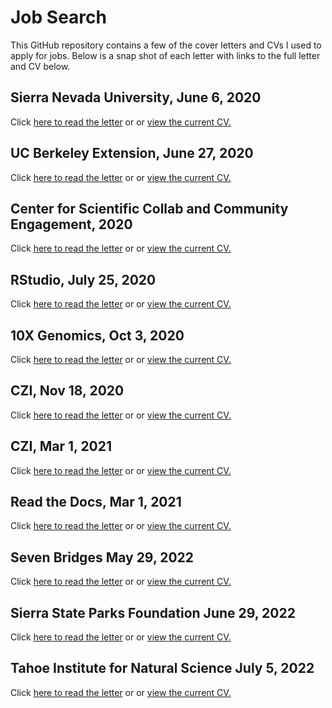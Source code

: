 # Job Search
 
This GitHub repository contains a few of the cover letters and CVs I used to apply for jobs. Below is a snap shot of each letter with links to the full letter and CV below.
## Sierra Nevada University, June 6, 2020
 
Click [here to read the letter](./2020-06-06_SNU_letter.md) or 
or [view the current CV.](./2020-06-06_SNU_CV.pdf) 
 
## UC Berkeley Extension, June 27, 2020
 
Click [here to read the letter](./2020-06-27_Berkeley_letter.md) or 
or [view the current CV.](./2020-06-27_Berkeley_CV.pdf) 
 
## Center for Scientific Collab and Community Engagement, 2020
 
Click [here to read the letter](./2020-07-23_CSCCE_letter.md) or 
or [view the current CV.](./2020-07-23_CSCCE_CV.pdf) 
 
## RStudio, July 25, 2020
 
Click [here to read the letter](./2020-07-25_RStudio_letter.md) or 
or [view the current CV.](./2020-07-25_RStudio_CV.pdf) 
 
## 10X Genomics, Oct 3, 2020
 
Click [here to read the letter](./2020-10-03_10XGenomics_letter.md) or 
or [view the current CV.](./2020-10-03_10XGenomics_CV.pdf) 
 
## CZI, Nov 18, 2020
 
Click [here to read the letter](./2020-11-18_CZI_letter.md) or 
or [view the current CV.](./2020-11-18_CZI_CV.pdf) 
 
## CZI, Mar 1, 2021
 
Click [here to read the letter](./2021-03-01_CZI_letter.md) or 
or [view the current CV.](./2021-03-01_CZI_CV.pdf) 
 
## Read the Docs, Mar 1, 2021
 
Click [here to read the letter](./2021-03-01_RtD_letter.md) or 
or [view the current CV.](./2021-03-01_RtD_CV.pdf) 
 
## Seven Bridges May 29, 2022
 
Click [here to read the letter](./2022-05-29_SB_letter.md) or 
or [view the current CV.](./2022-05-29_SB_CV.pdf) 
 
##  Sierra State Parks Foundation June 29, 2022
 
Click [here to read the letter](./2022-06-29_SSPF_letter.md) or 
or [view the current CV.](./2022-06-29_SSPF_CV.pdf) 
 
## Tahoe Institute for Natural Science July 5, 2022
 
Click [here to read the letter](./2022-07-05_TINS_letter.md) or 
or [view the current CV.](./2022-07-05_TINS_CV.pdf) 
 
